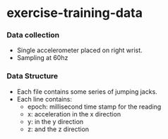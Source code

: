 # exercise-training-data

### Data collection

- Single accelerometer placed on right wrist. 
- Sampling at 60hz

### Data Structure

- Each file contains some series of jumping jacks.
- Each line contains: 
  - epoch: millisecond time stamp for the reading
  - x: acceleration in the x direction
  - y: in the y direction 
  - z: and the z direction
